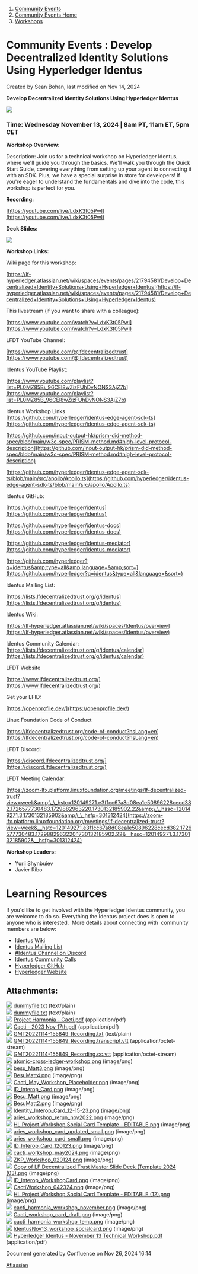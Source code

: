 1. [Community Events](index.html)
2. [Community Events Home](Community-Events-Home_21790731.html)
3. [Workshops](Workshops_21790888.html)

# Community Events : Develop Decentralized Identity Solutions Using Hyperledger Identus

Created by Sean Bohan, last modified on Nov 14, 2024

**Develop Decentralized Identity Solutions Using Hyperledger Identus**

![](attachments/21794581/21794610.png?height=250)

### **Time: Wednesday November 13, 2024 | 8am PT, 11am ET, 5pm CET**

**Workshop Overview:**

Description: Join us for a technical workshop on Hyperledger Identus, where we'll guide you through the basics. We'll walk you through the Quick Start Guide, covering everything from setting up your agent to connecting it with an SDK. Plus, we have a special surprise in store for developers! If you're eager to understand the fundamentals and dive into the code, this workshop is perfect for you.

**Recording:**

[https://youtube.com/live/LdxK3t05PwI](https://youtube.com/live/LdxK3t05PwI)

**Deck Slides:**

[![](attachments/thumbnails/21794581/53182685)](attachments/21794581/53182685.pdf)

**Workshop Links:**

Wiki page for this workshop:

[https://lf-hyperledger.atlassian.net/wiki/spaces/events/pages/21794581/Develop+Decentralized+Identity+Solutions+Using+Hyperledger+Identus](https://lf-hyperledger.atlassian.net/wiki/spaces/events/pages/21794581/Develop+Decentralized+Identity+Solutions+Using+Hyperledger+Identus)

This livestream (if you want to share with a colleague):

[https://www.youtube.com/watch?v=LdxK3t05PwI](https://www.youtube.com/watch?v=LdxK3t05PwI)

LFDT YouTube Channel:

[https://www.youtube.com/@lfdecentralizedtrust](https://www.youtube.com/@lfdecentralizedtrust)

Identus YouTube Playlist:

[https://www.youtube.com/playlist?list=PL0MZ85B\_96CEl8wZizFUhDvNONS3AjZ7b](https://www.youtube.com/playlist?list=PL0MZ85B_96CEl8wZizFUhDvNONS3AjZ7b)

Identus Workshop Links  
[https://github.com/hyperledger/identus-edge-agent-sdk-ts](https://github.com/hyperledger/identus-edge-agent-sdk-ts)

[https://github.com/input-output-hk/prism-did-method-spec/blob/main/w3c-spec/PRISM-method.md#high-level-protocol-description](https://github.com/input-output-hk/prism-did-method-spec/blob/main/w3c-spec/PRISM-method.md#high-level-protocol-description)

[https://github.com/hyperledger/identus-edge-agent-sdk-ts/blob/main/src/apollo/Apollo.ts](https://github.com/hyperledger/identus-edge-agent-sdk-ts/blob/main/src/apollo/Apollo.ts)

Identus GitHub:

[https://github.com/hyperledger/identus](https://github.com/hyperledger/identus)

[https://github.com/hyperledger/identus-docs](https://github.com/hyperledger/identus-docs)

[https://github.com/hyperledger/identus-mediator](https://github.com/hyperledger/identus-mediator)

[https://github.com/hyperledger?q=identus&amp;type=all&amp;language=&amp;sort=](https://github.com/hyperledger?q=identus&type=all&language=&sort=)

Identus Mailing List:

[https://lists.lfdecentralizedtrust.org/g/identus](https://lists.lfdecentralizedtrust.org/g/identus)

Identus Wiki:

[https://lf-hyperledger.atlassian.net/wiki/spaces/Identus/overview](https://lf-hyperledger.atlassian.net/wiki/spaces/Identus/overview)

Identus Community Calendar:  
[https://lists.lfdecentralizedtrust.org/g/identus/calendar](https://lists.lfdecentralizedtrust.org/g/identus/calendar)

LFDT Website

[https://www.lfdecentralizedtrust.org/](https://www.lfdecentralizedtrust.org/)

Get your LFID:

[https://openprofile.dev/](https://openprofile.dev/)

Linux Foundation Code of Conduct

[https://lfdecentralizedtrust.org/code-of-conduct?hsLang=en](https://lfdecentralizedtrust.org/code-of-conduct?hsLang=en)

LFDT Discord:

[https://discord.lfdecentralizedtrust.org/](https://discord.lfdecentralizedtrust.org/)

LFDT Meeting Calendar:

[https://zoom-lfx.platform.linuxfoundation.org/meetings/lf-decentralized-trust?view=week&amp;\_\_hstc=120149271.e3f1cc67a8d08ea1e50896228cecd382.1726577730483.1729882963220.1730132185902.22&amp;\_\_hssc=120149271.3.1730132185902&amp;\_\_hsfp=301312424](https://zoom-lfx.platform.linuxfoundation.org/meetings/lf-decentralized-trust?view=week&__hstc=120149271.e3f1cc67a8d08ea1e50896228cecd382.1726577730483.1729882963220.1730132185902.22&__hssc=120149271.3.1730132185902&__hsfp=301312424)

**Workshop Leaders:**

- Yurii Shynbuiev
- Javier Ribo

# Learning Resources

If you'd like to get involved with the Hyperledger Identus community, you are welcome to do so. Everything the Identus project does is open to anyone who is interested.  More details about connecting with  community members are below:

- [Identus Wiki](https://lf-hyperledger.atlassian.net/wiki/display/identus/)
- [Identus Mailing List](https://lists.lfdecentralizedtrust.org/g/identus)
- [#Identus Channel on Discord](https://discord.gg/hyperledger)
- [Identus Community Calls](https://lists.hyperledger.org/g/identus/calendar)
- [Hyperledger GitHub](https://github.com/hyperledger)
- [Hyperledger Website](https://www.hyperledger.org/)

## Attachments:

![](images/icons/bullet_blue.gif) [dummyfile.txt](attachments/21794581/21794582.txt) (text/plain)  
![](images/icons/bullet_blue.gif) [dummyfile.txt](attachments/21794581/21794587.txt) (text/plain)  
![](images/icons/bullet_blue.gif) [Project Harmonia - Cacti.pdf](attachments/21794581/21794594.pdf) (application/pdf)  
![](images/icons/bullet_blue.gif) [Cacti - 2023 Nov 17th.pdf](attachments/21794581/21794595.pdf) (application/pdf)  
![](images/icons/bullet_blue.gif) [GMT20221114-155849\_Recording.txt](attachments/21794581/21794599.txt) (text/plain)  
![](images/icons/bullet_blue.gif) [GMT20221114-155849\_Recording.transcript.vtt](attachments/21794581/21794600.vtt) (application/octet-stream)  
![](images/icons/bullet_blue.gif) [GMT20221114-155849\_Recording.cc.vtt](attachments/21794581/21794604.vtt) (application/octet-stream)  
![](images/icons/bullet_blue.gif) [atomic-cross-ledger-workshop.png](attachments/21794581/21794596.png) (image/png)  
![](images/icons/bullet_blue.gif) [besu\_Matt3.png](attachments/21794581/21794584.png) (image/png)  
![](images/icons/bullet_blue.gif) [BesuMatt4.png](attachments/21794581/21794583.png) (image/png)  
![](images/icons/bullet_blue.gif) [Cacti\_May\_Workshop\_Placeholder.png](attachments/21794581/21794603.png) (image/png)  
![](images/icons/bullet_blue.gif) [ID\_Interop\_Card.png](attachments/21794581/21794590.png) (image/png)  
![](images/icons/bullet_blue.gif) [Besu\_Matt.png](attachments/21794581/21794586.png) (image/png)  
![](images/icons/bullet_blue.gif) [BesuMatt2.png](attachments/21794581/21794585.png) (image/png)  
![](images/icons/bullet_blue.gif) [Identity\_Interop\_Card\_12-15-23.png](attachments/21794581/21794591.png) (image/png)  
![](images/icons/bullet_blue.gif) [aries\_workshop\_rerun\_nov2022.png](attachments/21794581/21794609.png) (image/png)  
![](images/icons/bullet_blue.gif) [HL Project Workshop Social Card Template - EDITABLE.png](attachments/21794581/21794605.png) (image/png)  
![](images/icons/bullet_blue.gif) [aries\_workshop\_card\_updated\_small.png](attachments/21794581/21794607.png) (image/png)  
![](images/icons/bullet_blue.gif) [aries\_workshop\_card\_small.png](attachments/21794581/21794608.png) (image/png)  
![](images/icons/bullet_blue.gif) [ID\_Interop\_Card\_120123.png](attachments/21794581/21794593.png) (image/png)  
![](images/icons/bullet_blue.gif) [cacti\_workshop\_may2024.png](attachments/21794581/21794601.png) (image/png)  
![](images/icons/bullet_blue.gif) [ZKP\_Workshop\_020124.png](attachments/21794581/21794588.png) (image/png)  
![](images/icons/bullet_blue.gif) [Copy of LF Decentralized Trust Master Slide Deck (Template 2024 (03).png](attachments/21794581/21794580.png) (image/png)  
![](images/icons/bullet_blue.gif) [ID\_Interop\_WorkshopCard.png](attachments/21794581/21794589.png) (image/png)  
![](images/icons/bullet_blue.gif) [CactiWorkshop\_042324.png](attachments/21794581/21794602.png) (image/png)  
![](images/icons/bullet_blue.gif) [HL Project Workshop Social Card Template - EDITABLE (12).png](attachments/21794581/21794592.png) (image/png)  
![](images/icons/bullet_blue.gif) [cacti\_harmonia\_workshop\_november.png](attachments/21794581/21794597.png) (image/png)  
![](images/icons/bullet_blue.gif) [Cacti\_workshop\_card\_draft.png](attachments/21794581/21794606.png) (image/png)  
![](images/icons/bullet_blue.gif) [cacti\_harmonia\_workshop\_temp.png](attachments/21794581/21794598.png) (image/png)  
![](images/icons/bullet_blue.gif) [IdentusNov13\_workshop\_socialcard.png](attachments/21794581/21794610.png) (image/png)  
![](images/icons/bullet_blue.gif) [Hyperledger Identus - November 13 Technical Workshop.pdf](attachments/21794581/53182685.pdf) (application/pdf)

Document generated by Confluence on Nov 26, 2024 16:14

[Atlassian](http://www.atlassian.com/)
